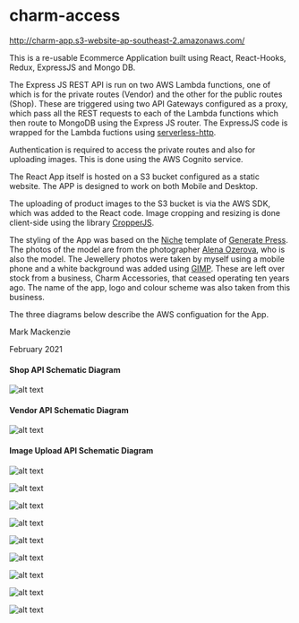 # charm-access

http://charm-app.s3-website-ap-southeast-2.amazonaws.com/

This is a re-usable Ecommerce Application built using React, React-Hooks, Redux, ExpressJS and Mongo DB.

The Express JS REST API is run on two AWS Lambda functions, one of which is for the private routes (Vendor) and the other for the public routes (Shop). These are triggered using two API Gateways configured as a proxy, which pass all the REST requests to each of the Lambda functions which then route to MongoDB using the Express JS router. The ExpressJS code is wrapped for the Lambda fuctions using [serverless-http](https://www.npmjs.com/package/serverless-http).

Authentication is required to access the private routes and also for uploading images. This is done using the AWS Cognito service.

The React App itself is hosted on a S3 bucket configured as a static website. The APP is designed to work on both Mobile and Desktop.

The uploading of product images to the S3 bucket is via the AWS SDK, which was added to the React code. Image cropping and resizing is done client-side using the library [CropperJS](https://github.com/fengyuanchen/cropperjs).

The styling of the App was based on the [Niche](https://gpsites.co/niche/) template of [Generate Press](https://generatepress.com/). The photos of the model are from the photographer [Alena Ozerova](https://www.instagram.com/taknebivaet/), who is also the model. The Jewellery photos were taken by myself using a mobile phone and a white background was added using [GIMP](https://www.gimp.org/). These are left over stock from a business, Charm Accessories, that ceased operating ten years ago. The name of the app, logo and colour scheme was also taken from this business.

The three diagrams below describe the AWS configuation for the App.

Mark Mackenzie 

February 2021


#### Shop API Schematic Diagram

![alt text](https://github.com/mmackenzie-syd/charm-access/blob/main/Schematic/AWS-schematic-shop.png)





#### Vendor API Schematic Diagram 

![alt text](https://github.com/mmackenzie-syd/charm-access/blob/main/Schematic/AWS-schematic-vendor.png)





#### Image Upload API Schematic Diagram


![alt text](https://github.com/mmackenzie-syd/charm-access/blob/main/Schematic/AWS-schematic-upload.png)

![alt text](https://github.com/mmackenzie-syd/charm-access/blob/main/screenshots/gray/home.png)

![alt text](https://github.com/mmackenzie-syd/charm-access/blob/main/screenshots/gray/products.png)

![alt text](https://github.com/mmackenzie-syd/charm-access/blob/main/screenshots/gray/product.png)

![alt text](https://github.com/mmackenzie-syd/charm-access/blob/main/screenshots/gray/edit-products.png)

![alt text](https://github.com/mmackenzie-syd/charm-access/blob/main/screenshots/gray/edit-product.png)

![alt text](https://github.com/mmackenzie-syd/charm-access/blob/main/screenshots/gray/edit-categories.png)

![alt text](https://github.com/mmackenzie-syd/charm-access/blob/main/screenshots/gray/reset.png)

![alt text](https://github.com/mmackenzie-syd/charm-access/blob/main/screenshots/gray/home-mobile.png)
